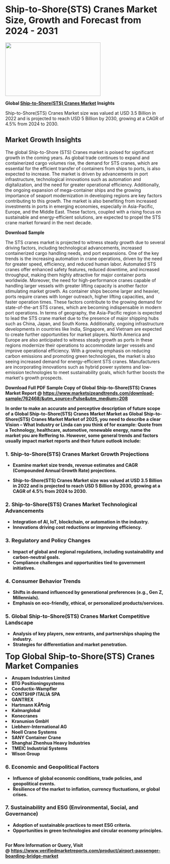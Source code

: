 <H1>Ship-to-Shore(STS) Cranes Market Size, Growth and Forecast from 2024 - 2031</H1><img class="aligncenter size-medium wp-image-584254" src="https://thirdeyenews.in/wp-content/uploads/2024/09/Global-Market-Research-300x168.jpeg" alt="" width="300" height="168" /><p><strong>Global&nbsp;<a href="https://www.marketsizeandtrends.com/download-sample/762468/&amp;utm_source=Pulse&amp;utm_medium=208">Ship-to-Shore(STS) Cranes Market</a> Insights</strong></p><p>Ship-to-Shore(STS) Cranes Market size was valued at USD 3.5 Billion in 2022 and is projected to reach USD 5 Billion by 2030, growing at a CAGR of 4.5% from 2024 to 2030.</p><p><h2>Market Growth Insights</h2> <p>The global Ship-to-Shore (STS) Cranes market is poised for significant growth in the coming years. As global trade continues to expand and containerized cargo volumes rise, the demand for STS cranes, which are essential for the efficient transfer of containers from ships to ports, is also expected to increase. The market is driven by advancements in port infrastructure, technological innovations such as automation and digitalization, and the need for greater operational efficiency. Additionally, the ongoing expansion of mega-container ships and the growing importance of seaport modernization in developing regions are key factors contributing to this growth. The market is also benefiting from increased investments in ports in emerging economies, especially in Asia-Pacific, Europe, and the Middle East. These factors, coupled with a rising focus on sustainable and energy-efficient solutions, are expected to propel the STS crane market forward in the next decade.</p> <p><strong>Download Sample</strong></p> <p>The STS cranes market is projected to witness steady growth due to several driving factors, including technological advancements, increased containerized cargo handling needs, and port expansions. One of the key trends is the increasing automation in crane operations, driven by the need for greater speed, efficiency, and reduced human labor. Automated STS cranes offer enhanced safety features, reduced downtime, and increased throughput, making them highly attractive for major container ports worldwide. Moreover, the need for high-performance cranes capable of handling larger vessels with greater lifting capacity is another factor stimulating market growth. As container ships become larger and heavier, ports require cranes with longer outreach, higher lifting capacities, and faster operation times. These factors contribute to the growing demand for state-of-the-art STS cranes, which are becoming indispensable in modern port operations. In terms of geography, the Asia-Pacific region is expected to lead the STS crane market due to the presence of major shipping hubs such as China, Japan, and South Korea. Additionally, ongoing infrastructure developments in countries like India, Singapore, and Vietnam are expected to create further opportunities for market players. North America and Europe are also anticipated to witness steady growth as ports in these regions modernize their operations to accommodate larger vessels and improve operational efficiency. With a growing emphasis on reducing carbon emissions and promoting green technologies, the market is also seeing increased demand for energy-efficient STS cranes. Manufacturers are incorporating innovations such as hybrid power systems and low-emission technologies to meet sustainability goals, which further boosts the market's growth prospects.</p> <p><strong></p><p><span class=""><strong>Download Full PDF Sample Copy of Global Ship-to-Shore(STS) Cranes Market Report</strong> @ <a href="https://www.marketsizeandtrends.com/download-sample/762468/&amp;utm_source=Pulse&amp;utm_medium=208" target="_blank">https://www.marketsizeandtrends.com/download-sample/762468/&amp;utm_source=Pulse&amp;utm_medium=208</a></span></p><p>In order to make an accurate and perceptive description of future scope of a Global&nbsp;Ship-to-Shore(STS) Cranes Market Market as Global&nbsp;Ship-to-Shore(STS) Cranes Market Market of 2025, you need to describe a clear Vision &ndash; What Industry or Linda can you think of for example: Quote from a Technology, healthcare, automotive, renewable energy, name the market you are Reffering to. However, some general trends and factors usually impact market reports and their future outlook include:</p><h3>1.&nbsp;<strong>Ship-to-Shore(STS) Cranes Market Growth Projections</strong></h3><ul><li>Examine market size trends, revenue estimates and CAGR (Compounded Annual Growth Rate) projections.</li><li><p>Ship-to-Shore(STS) Cranes Market size was valued at USD 3.5 Billion in 2022 and is projected to reach USD 5 Billion by 2030, growing at a CAGR of 4.5% from 2024 to 2030.</p></li></ul><h3>2.&nbsp;<strong>Ship-to-Shore(STS) Cranes Market Technological Advancements</strong></h3><ul><li>Integration of AI, IoT, blockchain, or automation in the industry.</li><li>Innovations driving cost reductions or improving efficiency.</li></ul><h3>3.&nbsp;<strong>Regulatory and Policy Changes</strong></h3><ul><li>Impact of global and regional regulations, including sustainability and carbon-neutral goals.</li><li>Compliance challenges and opportunities tied to government initiatives.</li></ul><h3>4.&nbsp;<strong>Consumer Behavior Trends</strong></h3><ul><li>Shifts in demand influenced by generational preferences (e.g., Gen Z, Millennials).</li><li>Emphasis on eco-friendly, ethical, or personalized products/services.</li></ul><h3>5.&nbsp;<strong>Global Ship-to-Shore(STS) Cranes Market Competitive Landscape</strong></h3><ul><li>Analysis of key players, new entrants, and partnerships shaping the industry.</li><li>Strategies for differentiation and market penetration.</li></ul><p data-pm-slice="1 1 []"><span style="color: inherit; font-family: inherit; font-size: 25px;">Top Global Ship-to-Shore(STS) Cranes Market Companies</span></p><div class="" data-test-id=""><p><li>Anupam Industries Limited</li><li> BTG Positioningsystems</li><li> Conductix-Wampfler</li><li> CONTSHIP ITALIA SPA</li><li> GANTREX</li><li> Hartmann KÃ¶nig</li><li> Kalmarglobal</li><li> Konecranes</li><li> Kranunion GmbH</li><li> Liebherr-International AG</li><li> Noell Crane Systems</li><li> SANY Container Crane</li><li> Shanghai Zhenhua Heavy Industries</li><li> TMEIC Industrial Systems</li><li> Wison Group</li></p></div><h3>6.&nbsp;<strong>Economic and Geopolitical Factors</strong></h3><ul><li>Influence of global economic conditions, trade policies, and geopolitical events.</li><li>Resilience of the market to inflation, currency fluctuations, or global crises.</li></ul><h3>7.&nbsp;<strong>Sustainability and ESG (Environmental, Social, and Governance)</strong></h3><ul><li>Adoption of sustainable practices to meet ESG criteria.</li><li>Opportunities in green technologies and circular economy principles.</li></ul><h2><strong style="font-size: 14px;">For More Information or Query, Visit @&nbsp;</strong><a style="background-color: #ffffff; font-size: 14px;" href="https://www.marketsizeandtrends.com/report/ship-to-shore-sts-cranes-market/" target="_blank">https://www.verifiedmarketreports.com/product/airport-passenger-boarding-bridge-market</a></h2>

